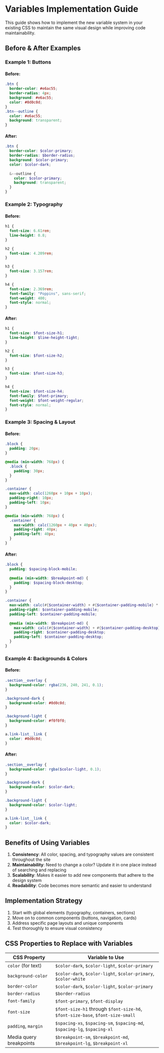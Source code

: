 # Variables Implementation Guide

This guide shows how to implement the new variable system in your existing CSS to maintain the same visual design while improving code maintainability.

## Before & After Examples

### Example 1: Buttons

#### Before:
```css
.btn {
  border-color: #e6ac55;
  border-radius: 4px;
  background: #e6ac55;
  color: #0d0c0d;
}
.btn--outline {
  color: #e6ac55;
  background: transparent;
}
```

#### After:
```scss
.btn {
  border-color: $color-primary;
  border-radius: $border-radius;
  background: $color-primary;
  color: $color-dark;
  
  &--outline {
    color: $color-primary;
    background: transparent;
  }
}
```

### Example 2: Typography

#### Before:
```css
h1 {
  font-size: 6.61rem;
  line-height: 0.8;
}

h2 {
  font-size: 4.209rem;
}

h3 {
  font-size: 3.157rem;
}

h4 {
  font-size: 2.369rem;
  font-family: "Poppins", sans-serif;
  font-weight: 400;
  font-style: normal;
}
```

#### After:
```scss
h1 {
  font-size: $font-size-h1;
  line-height: $line-height-tight;
}

h2 {
  font-size: $font-size-h2;
}

h3 {
  font-size: $font-size-h3;
}

h4 {
  font-size: $font-size-h4;
  font-family: $font-primary;
  font-weight: $font-weight-regular;
  font-style: normal;
}
```

### Example 3: Spacing & Layout

#### Before:
```css
.block {
  padding: 20px;
}

@media (min-width: 768px) {
  .block {
    padding: 30px;
  }
}

.container {
  max-width: calc(1260px + 10px + 10px);
  padding-right: 10px;
  padding-left: 10px;
}

@media (min-width: 768px) {
  .container {
    max-width: calc(1260px + 40px + 40px);
    padding-right: 40px;
    padding-left: 40px;
  }
}
```

#### After:
```scss
.block {
  padding: $spacing-block-mobile;
  
  @media (min-width: $breakpoint-md) {
    padding: $spacing-block-desktop;
  }
}

.container {
  max-width: calc(#{$container-width} + #{$container-padding-mobile} * 2);
  padding-right: $container-padding-mobile;
  padding-left: $container-padding-mobile;
  
  @media (min-width: $breakpoint-md) {
    max-width: calc(#{$container-width} + #{$container-padding-desktop} * 2);
    padding-right: $container-padding-desktop;
    padding-left: $container-padding-desktop;
  }
}
```

### Example 4: Backgrounds & Colors

#### Before:
```css
.section__overlay {
  background-color: rgba(236, 240, 241, 0.1);
}

.background-dark {
  background-color: #0d0c0d;
}

.background-light {
  background-color: #f0f0f0;
}

a.link-list__link {
  color: #0d0c0d;
}
```

#### After:
```scss
.section__overlay {
  background-color: rgba($color-light, 0.1);
}

.background-dark {
  background-color: $color-dark;
}

.background-light {
  background-color: $color-light;
}

a.link-list__link {
  color: $color-dark;
}
```

## Benefits of Using Variables

1. **Consistency**: All color, spacing, and typography values are consistent throughout the site
2. **Maintainability**: Need to change a color? Update it in one place instead of searching and replacing
3. **Scalability**: Makes it easier to add new components that adhere to the design system
4. **Readability**: Code becomes more semantic and easier to understand

## Implementation Strategy

1. Start with global elements (typography, containers, sections)
2. Move on to common components (buttons, navigation, cards)
3. Address specific page layouts and unique components
4. Test thoroughly to ensure visual consistency

## CSS Properties to Replace with Variables

| CSS Property | Variable to Use |
|--------------|----------------|
| `color` (for text) | `$color-dark`, `$color-light`, `$color-primary` |
| `background-color` | `$color-dark`, `$color-light`, `$color-primary`, `$color-white` |
| `border-color` | `$color-dark`, `$color-light`, `$color-primary` |
| `border-radius` | `$border-radius` |
| `font-family` | `$font-primary`, `$font-display` |
| `font-size` | `$font-size-h1` through `$font-size-h6`, `$font-size-base`, `$font-size-small` |
| `padding`, `margin` | `$spacing-xs`, `$spacing-sm`, `$spacing-md`, `$spacing-lg`, `$spacing-xl` |
| Media query breakpoints | `$breakpoint-sm`, `$breakpoint-md`, `$breakpoint-lg`, `$breakpoint-xl` |
